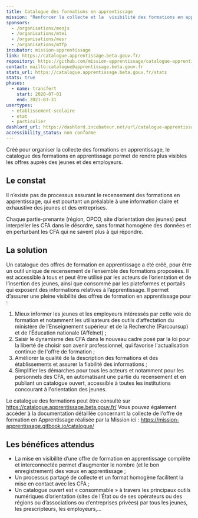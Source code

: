 ```yaml
---
title: Catalogue des formations en apprentissage
mission: "Renforcer la collecte et la  visibilité des formations en apprentissage"
sponsors:
  - /organisations/menjs
  - /organisations/mtei
  - /organisations/mesr
  - /organisations/mtfp
incubator: mission-apprentissage
link: https://catalogue.apprentissage.beta.gouv.fr/
repository: https://github.com/mission-apprentissage/catalogue-apprentissage
contact: mailto:catalogue@apprentissage.beta.gouv.fr
stats_url: https://catalogue.apprentissage.beta.gouv.fr/stats
stats: true
phases:
  - name: transfert
    start: 2020-07-01
    end: 2021-03-31
usertypes:
  - etablissement-scolaire
  - etat
  - particulier
dashlord_url: https://dashlord.incubateur.net/url/catalogue-apprentissage-beta-gouv-fr/
accessibility_status: non conforme
---
```

Créé pour organiser la collecte des formations en apprentissage, le catalogue des formations en apprentissage permet de rendre plus visibles les offres auprès des jeunes et des employeurs.

## Le constat

Il n’existe pas de processus assurant le recensement des formations en apprentissage, qui est pourtant un préalable à une information claire et exhaustive des jeunes et des entreprises.

Chaque partie-prenante (région, OPCO, site d’orientation des jeunes) peut interpeller les CFA dans le désordre, sans format homogène des données et en perturbant les CFA qui ne savent plus à qui répondre.

## La solution

Un catalogue des offres de formation en apprentissage a été créé, pour être un outil unique de recensement de l’ensemble des formations proposées. Il est accessible à tous et peut être utilisé par les acteurs de l’orientation et de l’insertion des jeunes, ainsi que consommé par les plateformes et portails qui exposent des informations relatives à l’apprentissage. Il permet d’assurer une pleine visibilité des offres de formation en apprentissage pour : 
1. Mieux informer les jeunes et les employeurs intéressés par cette voie de formation et notamment les utilisateurs des outils d’affectation du ministère de l’Enseignement supérieur et de la Recherche (Parcoursup) et de l’Éducation nationale (Affelnet) ;
2. Saisir le dynamisme des CFA dans le nouveau cadre posé par la loi pour la liberté de choisir son avenir professionnel, qui favorise l'actualisation continue de l'offre de formation ;
3. Améliorer la qualité de la description des formations et des établissements et assurer la fiabilité des informations ;
4. Simplifier les démarches pour tous les acteurs et notamment pour les personnels des CFA, en automatisant une partie du recensement et en publiant un catalogue ouvert, accessible à toutes les institutions concourant à l'orientation des jeunes.

Le catalogue des formations peut être consulté sur https://catalogue.apprentissage.beta.gouv.fr/
Vous pouvez également accéder à la documentation détaillée concernant la collecte de l'offre de formation en Apprentissage réalisée par la Mission ici : https://mission-apprentissage.gitbook.io/catalogue/

## Les bénéfices attendus

- La mise en visibilité d’une offre de formation en apprentissage complète et interconnectée permet d'augmenter le nombre (et le bon enregistrement) des vœux en apprentissage ;
- Un processus partagé de collecte et un format homogène facilitent la mise en contact avec les CFA ;
- Un catalogue ouvert est « consommable » à travers les principaux outils numériques d’orientation (sites de l’État ou de ses opérateurs ou des régions ou d’associations ou d’entreprises privées) par tous les jeunes, les prescripteurs, les employeurs,…
